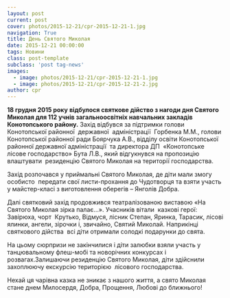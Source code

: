 ```yaml
---
layout: post
current: post
cover: photos/2015-12-21/cpr-2015-12-21-1.jpg
navigation: True
title: День Святого Миколая
date: 2015-12-21 00:00:00
tags: Новини
class: post-template
subclass: 'post tag-news'
images:
  - image: photos/2015-12-21/cpr-2015-12-21-1.jpg
  - image: photos/2015-12-21/cpr-2015-12-21-2.jpg
author: cpr
---
```


**18 грудня 2015 року** **відбулося святкове дійство з нагоди дня Святого Миколая для 112 учнів загальноосвітніх навчальних закладів Конотопського району.** Захід відбувся за підтримки голови  Конотопської районної  державної  адміністрації  Горбенка М.М., голови Конотопської районної ради Боярчука А.В., відділу освіти Конотопської районної державної адміністрації  та директора ДП  «Конотопське лісове господарство» Бута Л.В., який відгукнувся на пропозицію влаштувати  резиденцію Святого Миколая на території господарства.

Захід розпочався у приймальні Святого Миколая, де діти мали змогу особисто  передати свої листи-прохання до Чудотворця та взяти участь у майстер-класі з виготовлення оберегів &#8211; Янголів Добра.

Далі святковий захід продовжився театралізованою виставою «На Святого Миколая зірка палає…». Учасників вітали  казкові герої: Завірюха, чорт  Крутько, Відмуся, лісник Степан, Яринка, Тарасик, лісові ялинки, ангели, зірочки і, звичайно, Святий Миколай. Наприкінці святкового дійства  всі діти отримали солодкі подарунки до свята.

На цьому сюрпризи не закінчилися і діти залюбки взяли участь у  танцювальному флеш-мобі та новорічних конкурсах і розвагах.Залишаючи резиденцію Святого Миколая, діти здійснили захоплюючу екскурсію територією  лісового господарства.

Нехай ця чарівна казка не зникає з нашого життя, а свято Миколая стане днем Милосердя, Добра, Прощення, Любові до ближнього!
